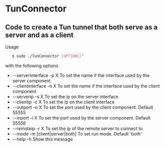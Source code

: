 # TunConnector
Code to create a Tun tunnel that both serve as a server and as a client
---
Usage
```bash
   $ sudo ./TunConnector [OPTIONS]"
```
with the following options
 - --serverinterface   -p X    To set the name if the interface used by the server component
 - --clientinterface   -n X    To set the name if the interface used by the client component
 - --serverip          -s X    To set the ip on the server interface
 - --clientip          -c X    To set the ip on the client interface
 - --outport           -o X    To set the port used by the client component. Default 55555
 - --inport            -i X    To set the port used by the server component. Default 55556
 - --remoteip          -r X    To set the ip of the remote server to connect to
 - --mode              -m [client|server|both] To set run mode. Default 'both'
 - --help              -h      Show this message

